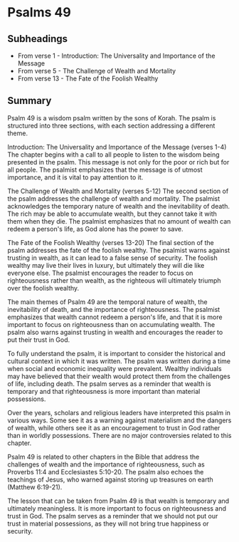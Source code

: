 # Psalms 49

## Subheadings

* From verse 1 - Introduction: The Universality and Importance of the Message
* From verse 5 - The Challenge of Wealth and Mortality
* From verse 13 - The Fate of the Foolish Wealthy

## Summary

Psalm 49 is a wisdom psalm written by the sons of Korah. The psalm is structured into three sections, with each section addressing a different theme. 

Introduction: The Universality and Importance of the Message (verses 1-4)
The chapter begins with a call to all people to listen to the wisdom being presented in the psalm. This message is not only for the poor or rich but for all people. The psalmist emphasizes that the message is of utmost importance, and it is vital to pay attention to it.

The Challenge of Wealth and Mortality (verses 5-12)
The second section of the psalm addresses the challenge of wealth and mortality. The psalmist acknowledges the temporary nature of wealth and the inevitability of death. The rich may be able to accumulate wealth, but they cannot take it with them when they die. The psalmist emphasizes that no amount of wealth can redeem a person's life, as God alone has the power to save.

The Fate of the Foolish Wealthy (verses 13-20)
The final section of the psalm addresses the fate of the foolish wealthy. The psalmist warns against trusting in wealth, as it can lead to a false sense of security. The foolish wealthy may live their lives in luxury, but ultimately they will die like everyone else. The psalmist encourages the reader to focus on righteousness rather than wealth, as the righteous will ultimately triumph over the foolish wealthy.

The main themes of Psalm 49 are the temporal nature of wealth, the inevitability of death, and the importance of righteousness. The psalmist emphasizes that wealth cannot redeem a person's life, and that it is more important to focus on righteousness than on accumulating wealth. The psalm also warns against trusting in wealth and encourages the reader to put their trust in God.

To fully understand the psalm, it is important to consider the historical and cultural context in which it was written. The psalm was written during a time when social and economic inequality were prevalent. Wealthy individuals may have believed that their wealth would protect them from the challenges of life, including death. The psalm serves as a reminder that wealth is temporary and that righteousness is more important than material possessions.

Over the years, scholars and religious leaders have interpreted this psalm in various ways. Some see it as a warning against materialism and the dangers of wealth, while others see it as an encouragement to trust in God rather than in worldly possessions. There are no major controversies related to this chapter.

Psalm 49 is related to other chapters in the Bible that address the challenges of wealth and the importance of righteousness, such as Proverbs 11:4 and Ecclesiastes 5:10-20. The psalm also echoes the teachings of Jesus, who warned against storing up treasures on earth (Matthew 6:19-21).

The lesson that can be taken from Psalm 49 is that wealth is temporary and ultimately meaningless. It is more important to focus on righteousness and trust in God. The psalm serves as a reminder that we should not put our trust in material possessions, as they will not bring true happiness or security.